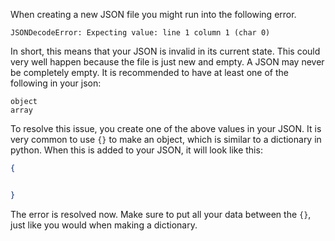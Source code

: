When creating a new JSON file you might run into the following error.

`JSONDecodeError: Expecting value: line 1 column 1 (char 0)`

In short, this means that your JSON is invalid in its current state. This could very well happen because the file is just new and empty.
A JSON may never be completely empty. It is recommended to have at least one of the following in your json:

```
object
array
```

To resolve this issue, you create one of the above values in your JSON. It is very common to use `{}` to make an object, which is similar to a dictionary in python.
When this is added to your JSON, it will look like this:

```json
{


}
```

The error is resolved now.
Make sure to put all your data between the `{}`, just like you would when making a dictionary.